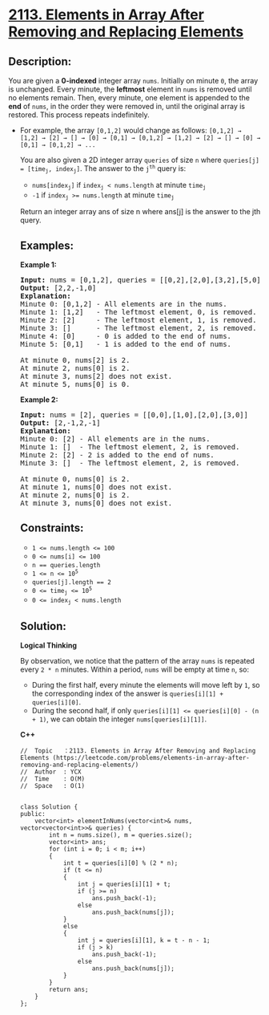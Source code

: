# [2113. Elements in Array After Removing and Replacing Elements](https://leetcode.com/problems/elements-in-array-after-removing-and-replacing-elements/)


## Description:

<p>You are given a <strong>0-indexed</strong> integer array <code>nums</code>. Initially on minute <code>0</code>, the array is unchanged. Every minute, the <strong>leftmost</strong> element in <code>nums</code> is removed until no elements remain. Then, every minute, one element is appended to the <strong>end</strong> of <code>nums</code>, in the order they were removed in, until the original array is restored. This process repeats indefinitely.</p>

<ul>
    <li>For example, the array <code>[0,1,2]</code> would change as follows: <code>[0,1,2] → [1,2] → [2] → [] → [0] → [0,1] → [0,1,2] → [1,2] → [2] → [] → [0] → [0,1] → [0,1,2] → ...</code></li>
</p>

<p>You are also given a 2D integer array <code>queries</code> of size <code>n</code> where <code>queries[j] = [time<sub>j</sub>, index<sub>j</sub>]</code>. The answer to the <code>j<sup>th</sup></code> query is:</p>

<ul>
    <li><code>nums[index<sub>j</sub>]</code> if <code>index<sub>j</sub> &lt; nums.length</code> at minute <code>time<sub>j</sub></code></li>
    <li><code>-1</code> if <code>index<sub>j</sub> &gt;= nums.length</code> at minute <code>time<sub>j</sub></code></li>
</ul>

<p>Return an integer array ans of size n where ans[j] is the answer to the jth query.</p>


## Examples:

<strong>Example 1:</strong>
<pre>
<strong>Input:</strong> nums = [0,1,2], queries = [[0,2],[2,0],[3,2],[5,0]]
<strong>Output:</strong> [2,2,-1,0]
<strong>Explanation:</strong> 
Minute 0: [0,1,2] - All elements are in the nums.
Minute 1: [1,2]   - The leftmost element, 0, is removed.
Minute 2: [2]     - The leftmost element, 1, is removed.
Minute 3: []      - The leftmost element, 2, is removed.
Minute 4: [0]     - 0 is added to the end of nums.
Minute 5: [0,1]   - 1 is added to the end of nums.

At minute 0, nums[2] is 2.
At minute 2, nums[0] is 2.
At minute 3, nums[2] does not exist.
At minute 5, nums[0] is 0.
</pre>

<strong>Example 2:</strong>
<pre>
<strong>Input:</strong> nums = [2], queries = [[0,0],[1,0],[2,0],[3,0]]
<strong>Output:</strong> [2,-1,2,-1]
<strong>Explanation:</strong> 
Minute 0: [2] - All elements are in the nums.
Minute 1: []  - The leftmost element, 2, is removed.
Minute 2: [2] - 2 is added to the end of nums.
Minute 3: []  - The leftmost element, 2, is removed.

At minute 0, nums[0] is 2.
At minute 1, nums[0] does not exist.
At minute 2, nums[0] is 2.
At minute 3, nums[0] does not exist.
</pre>


## Constraints:

<ul>
    <li><code>1 &lt;= nums.length &lt;= 100</code></li>
    <li><code>0 &lt;= nums[i] &lt;= 100</code></li>
    <li><code>n == queries.length</code></li>
    <li><code>1 &lt;= n &lt;= 10<sup>5</sup></code></li>
    <li><code>queries[j].length == 2</code></li>
    <li><code>0 &lt;= time<sub>j</sub> &lt;= 10<sup>5</sup></code></li>
    <li><code>0 &lt;= index<sub>j</sub> &lt; nums.length</code></li>
</ul>


## Solution:

<strong>Logical Thinking</strong>
<p>By observation, we notice that the pattern of the array <code>nums</code> is repeated every <code>2 * n</code> minutes. Within a period, <code>nums</code> will be empty at time <code>n</code>, so: </p>

<ul>
    <li>During the first half, every minute the elements will move left by <code>1</code>, so the corresponding index of the answer is <code>queries[i][1] + queries[i][0]</code>.</li>
    <li>During the second half, if only <code>queries[i][1] &lt;= queries[i][0] - (n + 1)</code>, we can obtain the integer <code>nums[queries[i][1]]</code>.</li>
</ul>


<strong>C++</strong>

```
//  Topic   ：2113. Elements in Array After Removing and Replacing Elements (https://leetcode.com/problems/elements-in-array-after-removing-and-replacing-elements/)
//  Author  : YCX
//  Time    : O(M)
//  Space   : O(1)


class Solution {
public:
    vector<int> elementInNums(vector<int>& nums, vector<vector<int>>& queries) {
        int n = nums.size(), m = queries.size();
        vector<int> ans;
        for (int i = 0; i < m; i++)
        {
            int t = queries[i][0] % (2 * n);
            if (t <= n)
            {
                int j = queries[i][1] + t;
                if (j >= n)
                    ans.push_back(-1);
                else
                    ans.push_back(nums[j]);
            }
            else
            {
                int j = queries[i][1], k = t - n - 1;
                if (j > k)
                    ans.push_back(-1);
                else
                    ans.push_back(nums[j]);
            }
        }
        return ans;
    }
};
```

